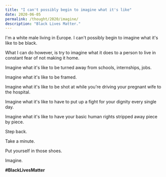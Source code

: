 ```yaml
---
title: "I can't possibly begin to imagine what it's like"
date: 2020-06-05 
permalink: /thought/2020/imagine/
description: "Black Lives Matter."
---
```


I'm a white male living in Europe. I can't possibly begin to imagine what it's like to be black. 

What I can do however, is try to imagine what it does to a person to live in constant fear of not making it home.

Imagine what it's like to be turned away from schools, internships, jobs.

Imagine what it's like to be framed.

Imagine what it's like to be shot at while you're driving your pregnant wife to the hospital.

Imagine what it's like to have to put up a fight for your dignity every single day.

Imagine what it's like to have your basic human rights stripped away piece by piece.

Step back.

Take a minute.

Put yourself in those shoes.

Imagine.

**#BlackLivesMatter**

